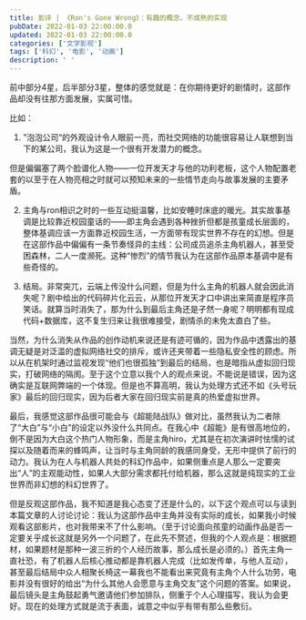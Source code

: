 ```yaml
---
title: 影评 | 《Ron's Gone Wrong》：有趣的概念，不成熟的实现
pubDate: 2022-01-03 22:00:00.0
updated: 2022-01-03 22:00:00.0
categories: ['文学影视']
tags: ['科幻', '电影', '动画']
description: ' '
---
```


前中部分4星，后半部分3星，整体的感觉就是：在你期待更好的剧情时，这部作品却没有往那方面发展，实属可惜。

比如：

1. ”泡泡公司“的外观设计令人眼前一亮，而社交网络的功能很容易让人联想到当下的某公司，我认为这是一个很有开发潜力的概念。

但是偏偏塞了两个脸谱化人物——一位开发天才与他的功利老板，这个人物配置老套的以至于在人物亮相之时就可以预知未来的一些情节走向与故事发展的主要矛盾。

2. 主角与ron相识之时的一些互动挺温馨，比如安睡时床底的暖光。其实故事基调是比较靠近校园童话的——即主角会遇到各种挫折但都是孩童成长层面的，整体基调应该一方面靠近校园生活，一方面带有现实世界不存在的幻想。但是在这部作品中偏偏有一条节奏怪异的主线：公司成员追杀主角机器人，甚至受困森林，二人一度濒死。这种“惨烈”的情节我认为在这部作品原本基调中是有些奇怪的。

3. 结局。非常突兀，云端上传没什么问题，但是为什么主角的机器人就会因此消失呢？剧中给出的代码碎片化云云，从那位开发天才口中讲出来简直是程序员笑话。就算当时消失了，那为什么到最后主角还是孑然一身呢？明明都有现成代码+数据库，这不复生归来让我很难接受，剧情杀的未免太直白了些。

当然，为什么消失从作品的创作动机来说还是有迹可循的，因为作品中透露出的基调无疑是对泛滥的虚拟网络社交的排斥，或许还夹带着一些隐私安全性的顾虑。所以从在机架时通过监视发现“他们也很孤独”到最后的结局，也是暗指从虚拟回归现实，打破网络的隔阂。至于这个立意以我个人的观点来说，不能说是错误，因为这确实是互联网弊端的一个体现。但是也不算高明，我认为处理方式还不如《头号玩家》最后的回归现实，因为后者大家在回归现实前是真的热爱虚拟世界。

最后，我感觉这部作品很可能会与《超能陆战队》做对比，虽然我认为二者除了“大白”与“小白”的设定以外没什么共同点。在我心中《超能》是有很高地位的，倒不是因为大白这个热门人物形象，而是主角hiro，尤其是在初次演讲时怯懦的试探以及随着而来的蜂鸣声，让当时与主角同龄的我感同身受，无形中提供了前行的动力。我认为在人与机器人共处的科幻作品中，如果侧重点是人那么一定要突出“人”的主观能动性，如果人大部分需求都托付给机器，那么这就是纯现实的工业世界而非幻想的科幻世界了。

但是反观这部作品，我不知道是我心态变了还是什么的，以下这个观点可以与读到本篇文章的人讨论讨论：我认为这部作品中主角并没有实际的成长，如果我小时候观看这部影片，也对我带来不了什么影响。（至于讨论面向孩童的动画作品是否一定要关乎成长这就是另外一个问题了，在此先不赘述，但我的个人观点是：根据题材，如果题材是那种一波三折的个人经历故事，那么成长是必须的。）首先主角一直社恐，有了机器人后核心推动都是靠机器人完成（比如发传单，与他人互动），甚至最后结局中众人相聚长椅这一幕我也不能看出来究竟有主角个人什么功劳，电影并没有很好的给出“为什么其他人会愿意与主角交友”这个问题的答案。如果说，最后镜头是主角鼓起勇气邀请他们参加排队，侧重于个人心理描写，我认为会更好。现在的处理方式就是流于表面，诚意之中似乎有带有那么些敷衍。